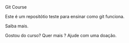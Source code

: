 Git Course

Este é um repositótio teste para ensinar como git funciona.

Saiba mais.

Gostou do curso? Quer mais ? Ajude com uma doação.